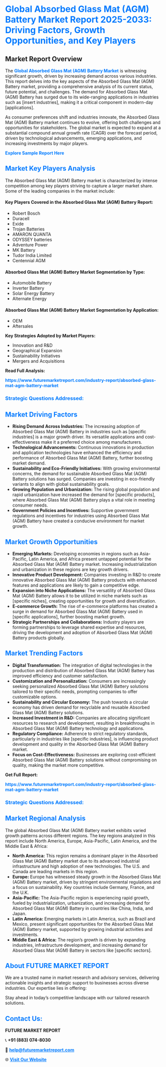 <h1 style="color: #007BFF;">Global Absorbed Glass Mat (AGM) Battery Market Report 2025-2033: Driving Factors, Growth Opportunities, and Key Players</h1>

<section id="overview">
<h2>Market Report Overview</h2>
<p>The <a href="https://www.futuremarketreport.com/industry-report/absorbed-glass-mat-agm-battery-market" style="color: #007BFF; text-decoration: none;"><strong>Global Absorbed Glass Mat (AGM) Battery Market</strong></a> is witnessing significant growth, driven by increasing demand across various industries. This report delves into the key aspects of the Absorbed Glass Mat (AGM) Battery market, providing a comprehensive analysis of its current status, future potential, and challenges. The demand for Absorbed Glass Mat (AGM) Battery has surged due to its wide-ranging applications in industries such as [insert industries], making it a critical component in modern-day [applications].</p>
<p>As consumer preferences shift and industries innovate, the Absorbed Glass Mat (AGM) Battery market continues to evolve, offering both challenges and opportunities for stakeholders. The global market is expected to expand at a substantial compound annual growth rate (CAGR) over the forecast period, driven by technological advancements, emerging applications, and increasing investments by major players.</p>
</section>

<section id="overview">
<p><a href="https://www.futuremarketreport.com/request-sample/reportId=64217" style="color: #007BFF; text-decoration: none;"><strong>Explore Sample Report Here</strong></a></p>
</section>

<section id="key-players">
<h2 style="color: #007BFF;">Market Key Players Analysis</h2>
<p>The Absorbed Glass Mat (AGM) Battery market is characterized by intense competition among key players striving to capture a larger market share. Some of the leading companies in the market include:</p>
<h4>Key Players Covered in the Absorbed Glass Mat (AGM) Battery Report:</h4>
<ul><li>Robert Bosch</li><li>Duracell</li><li>Exide</li><li>Trojan Batteries</li><li>AMARON QUANTA</li><li>ODYSSEY batteries</li><li>Adventure Power</li><li>MK Battery</li><li>Tudor India Limited</li><li>Centennial AGM</li></ul>
<h4>Absorbed Glass Mat (AGM) Battery Market Segmentation by Type:</h4>
<ul><li>Automobile Battery</li><li>Inverter Battery</li><li>Solar Energy Battery</li><li>Alternate Energy</li></ul>

<h4>Absorbed Glass Mat (AGM) Battery Market Segmentation by Application:</h4>
<ul><li>OEM</li><li>Aftersales</li></ul>
<p><strong>Key Strategies Adopted by Market Players:</strong></p>
<ul>
<li>Innovation and R&D</li>
<li>Geographical Expansion</li>
<li>Sustainability Initiatives</li>
<li>Mergers and Acquisitions</li>
</ul>
</section>

<section>
<p><strong>Read Full Analysis: </strong></p><a href="https://www.futuremarketreport.com/industry-report/absorbed-glass-mat-agm-battery-market" style="color: #007BFF; text-decoration: none;"><strong>https://www.futuremarketreport.com/industry-report/absorbed-glass-mat-agm-battery-market</strong></a>
<h3 style="color: #007BFF;">Strategic Questions Addressed:</h3>
</section>

<section id="driving-factors">
<h2 style="color: #007BFF;">Market Driving Factors</h2>
<ul>
<li><strong>Rising Demand Across Industries:</strong> The increasing adoption of Absorbed Glass Mat (AGM) Battery in industries such as [specific industries] is a major growth driver. Its versatile applications and cost-effectiveness make it a preferred choice among manufacturers.</li>
<li><strong>Technological Advancements:</strong> Continuous innovations in production and application technologies have enhanced the efficiency and performance of Absorbed Glass Mat (AGM) Battery, further boosting market demand.</li>
<li><strong>Sustainability and Eco-Friendly Initiatives:</strong> With growing environmental concerns, the demand for sustainable Absorbed Glass Mat (AGM) Battery solutions has surged. Companies are investing in eco-friendly variants to align with global sustainability goals.</li>
<li><strong>Growing Population and Urbanization:</strong> The rising global population and rapid urbanization have increased the demand for [specific products], where Absorbed Glass Mat (AGM) Battery plays a vital role in meeting consumer needs.</li>
<li><strong>Government Policies and Incentives:</strong> Supportive government regulations and incentives for industries using Absorbed Glass Mat (AGM) Battery have created a conducive environment for market growth.</li>
</ul>
</section>

<section id="growth-opportunities">
<h2 style="color: #007BFF;">Market Growth Opportunities</h2>
<ul>
<li><strong>Emerging Markets:</strong> Developing economies in regions such as Asia-Pacific, Latin America, and Africa present untapped potential for the Absorbed Glass Mat (AGM) Battery market. Increasing industrialization and urbanization in these regions are key growth drivers.</li>
<li><strong>Innovative Product Development:</strong> Companies investing in R&D to create innovative Absorbed Glass Mat (AGM) Battery products with enhanced features and applications are likely to gain a competitive edge.</li>
<li><strong>Expansion into Niche Applications:</strong> The versatility of Absorbed Glass Mat (AGM) Battery allows it to be utilized in niche markets such as [specific niches], creating opportunities for growth and diversification.</li>
<li><strong>E-commerce Growth:</strong> The rise of e-commerce platforms has created a surge in demand for Absorbed Glass Mat (AGM) Battery used in [specific applications], further boosting market growth.</li>
<li><strong>Strategic Partnerships and Collaborations:</strong> Industry players are forming partnerships to leverage shared expertise and resources, driving the development and adoption of Absorbed Glass Mat (AGM) Battery products globally.</li>
</ul>
</section>

<section id="trending-factors">
<h2 style="color: #007BFF;">Market Trending Factors</h2>
<ul>
<li><strong>Digital Transformation:</strong> The integration of digital technologies in the production and distribution of Absorbed Glass Mat (AGM) Battery has improved efficiency and customer satisfaction.</li>
<li><strong>Customization and Personalization:</strong> Consumers are increasingly seeking personalized Absorbed Glass Mat (AGM) Battery solutions tailored to their specific needs, prompting companies to offer customizable options.</li>
<li><strong>Sustainability and Circular Economy:</strong> The push towards a circular economy has driven demand for recyclable and reusable Absorbed Glass Mat (AGM) Battery solutions.</li>
<li><strong>Increased Investment in R&D:</strong> Companies are allocating significant resources to research and development, resulting in breakthroughs in Absorbed Glass Mat (AGM) Battery technology and applications.</li>
<li><strong>Regulatory Compliance:</strong> Adherence to strict regulatory standards, particularly in industries like [specific industries], is influencing product development and quality in the Absorbed Glass Mat (AGM) Battery market.</li>
<li><strong>Focus on Cost-Effectiveness:</strong> Businesses are exploring cost-efficient Absorbed Glass Mat (AGM) Battery solutions without compromising on quality, making the market more competitive.</li>
</ul>
</section>

<section>
<p><strong>Get Full Report: </strong></p><a href="https://www.futuremarketreport.com/industry-report/absorbed-glass-mat-agm-battery-market" style="color: #007BFF; text-decoration: none;"><strong>https://www.futuremarketreport.com/industry-report/absorbed-glass-mat-agm-battery-market</strong></a>
<h3 style="color: #007BFF;">Strategic Questions Addressed:</h3>
</section>


<section id="regional-analysis">
<h2 style="color: #007BFF;">Market Regional Analysis</h2>
<p>The global Absorbed Glass Mat (AGM) Battery market exhibits varied growth patterns across different regions. The key regions analyzed in this report include North America, Europe, Asia-Pacific, Latin America, and the Middle East & Africa:</p>
<ul>
<li><strong>North America:</strong> This region remains a dominant player in the Absorbed Glass Mat (AGM) Battery market due to its advanced industrial infrastructure and high adoption of new technologies. The U.S. and Canada are leading markets in this region.</li>
<li><strong>Europe:</strong> Europe has witnessed steady growth in the Absorbed Glass Mat (AGM) Battery market, driven by stringent environmental regulations and a focus on sustainability. Key countries include Germany, France, and the U.K.</li>
<li><strong>Asia-Pacific:</strong> The Asia-Pacific region is experiencing rapid growth, fueled by industrialization, urbanization, and increasing demand for Absorbed Glass Mat (AGM) Battery in countries like China, India, and Japan.</li>
<li><strong>Latin America:</strong> Emerging markets in Latin America, such as Brazil and Mexico, present significant opportunities for the Absorbed Glass Mat (AGM) Battery market, supported by growing industrial activities and investments.</li>
<li><strong>Middle East & Africa:</strong> The region’s growth is driven by expanding industries, infrastructure development, and increasing demand for Absorbed Glass Mat (AGM) Battery in sectors like [specific sectors].</li>
</ul>
</section>

<footer>
<h2 style="color: #007BFF;">About FUTURE MARKET REPORT</h2>
<p>We are a trusted name in market research and advisory services, delivering actionable insights and strategic support to businesses across diverse industries. Our expertise lies in offering:</p>

<p>Stay ahead in today’s competitive landscape with our tailored research solutions.</p>

<h2 style="color: #007BFF;">Contact Us:</h2>
<p><strong>FUTURE MARKET REPORT</strong></p>
<p>📞 <strong>+91 (883) 074-8030</strong></p>
<p>📧 <strong><a href="mailto:help@futuremarketreport.com" style="color: #007BFF;">help@futuremarketreport.com</a></strong></p>
<p>🌐 <strong><a href="https://www.futuremarketreport.com/" style="color: #007BFF;">Visit Our Website</a></strong></p>
</footer>